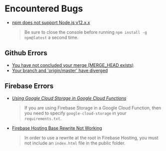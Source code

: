 # Encountered Bugs

* [npm does not support Node.js v12.x.x](https://stackoverflow.com/questions/63196042/npm-does-not-support-node-js-v12-18-3)

  > Be sure to close the console before running `npm install -g npm@latest` a second time.

## Github Errors

* [You have not concluded your merge (MERGE_HEAD exists)](https://stackoverflow.com/questions/11646107/you-have-not-concluded-your-merge-merge-head-exists)
* [Your branch and 'origin/master' have diverged](https://stackoverflow.com/questions/29544660/your-branch-and-origin-master-have-diverged-all-conflicts-fixed-but-you-are-s)

## Firebase Errors

* [*Using Google Cloud Storage in Google Cloud Functions*](https://stackoverflow.com/questions/52249978/write-to-google-cloud-storage-from-cloud-function-python/52250030)

  > If you are using Firebase Storage in a Google Cloud Function, then you need to specify `google-cloud-storage` in your `requirements.txt`.

* [Firebase Hosting Base Rewrite Not Working](https://stackoverflow.com/questions/44871075/redirect-firebase-hosting-root-to-a-cloud-function-is-not-working)

  > In order to use a rewrite at the root in Firebase Hosting, you must not include an `index.html` file in the public folder.
